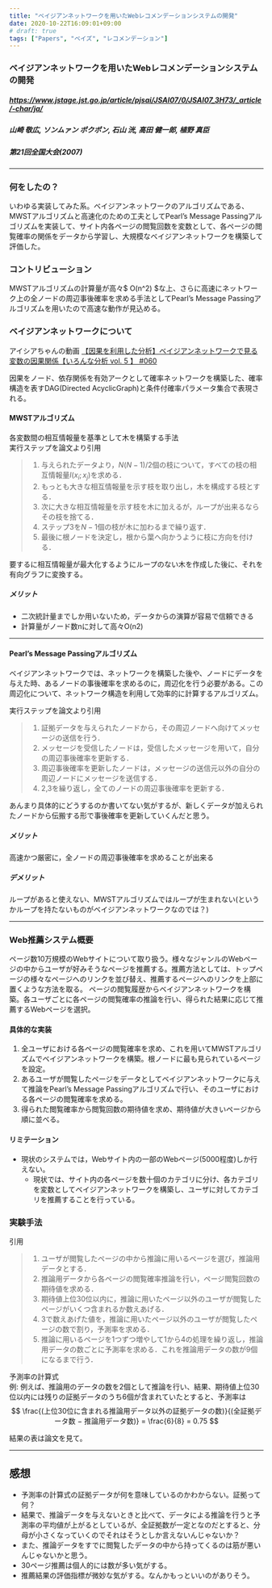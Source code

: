 ```yaml
---
title: "ベイジアンネットワークを用いたWebレコメンデーションシステムの開発"
date: 2020-10-22T16:09:01+09:00
# draft: true
tags: ["Papers", "ベイズ", "レコメンデーション"]
---
```


### ベイジアンネットワークを用いたWebレコメンデーションシステムの開発
##### https://www.jstage.jst.go.jp/article/pjsai/JSAI07/0/JSAI07_3H73/_article/-char/ja/
##### 山崎 敬広, ソンムァン ポクポン, 石山 洸, 高田 健一郎, 植野 真臣
##### 第21回全国大会(2007)

---

### 何をしたの？
いわゆる実装してみた系。ベイジアンネットワークのアルゴリズムである、MWSTアルゴリズムと高速化のための工夫としてPearl’s Message Passingアルゴリズムを実装して、サイト内各ページの閲覧回数を変数として、各ページの閲覧確率の関係をデータから学習し、大規模なベイジアンネットワークを構築して評価した。

### コントリビューション
MWSTアルゴリズムの計算量が高々$ O(n^2) $な上、さらに高速にネットワーク上の全ノードの周辺事後確率を求める手法としてPearl’s Message Passingアルゴリズムを用いたので高速な動作が見込める。

### ベイジアンネットワークについて
アイシアちゃんの動画
[【因果を利用した分析】ベイジアンネットワークで見る変数の因果関係【いろんな分析 vol. 5 】 #060 ](https://www.youtube.com/watch?v=knCbMFQJXxY)

因果をノード、依存関係を有効アークとして確率ネットワークを構築した、確率構造を表すDAG(Directed AcyclicGraph)と条件付確率パラメータ集合で表現される。

#### MWSTアルゴリズム
各変数間の相互情報量を基準として木を構築する手法  
実行ステップを論文より引用
> 1. 与えられたデータより，$N(N−1)/2$個の枝について，すべての枝の相互情報量$I(x_i;x_j)$を求める．
> 2. もっとも大きな相互情報量を示す枝を取り出し，木を構成する枝とする．
> 3. 次に大きな相互情報量を示す枝を木に加えるが，ループが出来るならその枝を捨てる．
> 4. ステップ3を$N-1$個の枝が木に加わるまで繰り返す．
> 5. 最後に根ノードを決定し，根から葉へ向かうように枝に方向を付ける．

要するに相互情報量が最大化するようにループのない木を作成した後に、それを有向グラフに変換する。

##### メリット
- 二次統計量までしか用いないため，データからの演算が容易で信頼できる
- 計算量がノード数nに対して高々O(n2)

---

#### Pearl’s Message Passingアルゴリズム
ベイジアンネットワークでは、ネットワークを構築した後や、ノードにデータを与えた時、あるノードの事後確率を求めるのに，周辺化を行う必要がある。この周辺化について、ネットワーク構造を利用して効率的に計算するアルゴリズム。

実行ステップを論文より引用
> 1. 証拠データを与えられたノードから，その周辺ノードへ向けてメッセージの送信を行う．
> 2. メッセージを受信したノードは，受信したメッセージを用いて，自分の周辺事後確率を更新する．
> 3. 周辺事後確率を更新したノードは，メッセージの送信元以外の自分の周辺ノードにメッセージを送信する．
> 4. 2,3を繰り返し，全てのノードの周辺事後確率を更新する．

あんまり具体的にどうするのか書いてない気がするが、新しくデータが加えられたノードから伝搬する形で事後確率を更新していくんだと思う。

##### メリット
高速かつ厳密に，全ノードの周辺事後確率を求めることが出来る

##### デメリット
ループがあると使えない、MWSTアルゴリズムではループが生まれない(というかループを持たないものがベイジアンネットワークなのでは？)

---

### Web推薦システム概要
ページ数10万規模のWebサイトについて取り扱う。様々なジャンルのWebページの中からユーザが好みそうなページを推薦する。推薦方法としては、トップページの様々なページへのリンクを並び替え、推薦するページへのリンクを上部に置くような方法を取る。
ページの閲覧履歴からベイジアンネットワークを構築。各ユーザごとに各ページの閲覧確率の推論を行い、得られた結果に応じて推薦するWebページを選択。  

#### 具体的な実装
1. 全ユーザにおける各ページの閲覧確率を求め、これを用いてMWSTアルゴリズムでベイジアンネットワークを構築。根ノードに最も見られているページを設定。
2. あるユーザが閲覧したページをデータとしてベイジアンネットワークに与えて推論をPearl’s Message Passingアルゴリズムで行い、そのユーザにおける各ページの閲覧確率を求める。
3. 得られた閲覧確率から閲覧回数の期待値を求め、期待値が大きいページから順に並べる。

#### リミテーション
- 現状のシステムでは，Webサイト内の一部のWebページ(5000程度)しか行えない。
    + 現状では、サイト内の各ページを数十個のカテゴリに分け、各カテゴリを変数としてベイジアンネットワークを構築し、ユーザに対してカテゴリを推薦することを行っている。

### 実験手法
引用
> 1. ユーザが閲覧したページの中から推論に用いるページを選び，推論用データとする．
> 2. 推論用データから各ページの閲覧確率推論を行い，ページ閲覧回数の期待値を求める．
> 3. 期待値上位30位以内に，推論に用いたページ以外のユーザが閲覧したページがいくつ含まれるか数えあげる．
> 4. 3で数えあげた値を，推論に用いたページ以外のユーザが閲覧したページの数で割り，予測率を求める．
> 5. 推論に用いるページを1つずつ増やして1から4の処理を繰り返し，推論用データの数ごとに予測率を求める．これを推論用データの数が9個になるまで行う．

予測率の計算式  
例: 例えば、推論用のデータの数を2個として推論を行い、結果、期待値上位30位以内には残りの証拠データのうち6個が含まれていたとすると、予測率は
$$
\frac{(上位30位に含まれる推論用データ以外の証拠データの数)}{(全証拠データ数 − 推論用データ数)} = \frac{6}{8} = 0.75
$$

結果の表は論文を見て。

---

## 感想
- 予測率の計算式の証拠データが何を意味しているのかわからない。証拠って何？
- 結果で、推論データを与えないときと比べて、データによる推論を行うと予測率の平均値が上がるとしているが、全証拠数が一定となのだとすると、分母が小さくなっていくのでそれはそうとしか言えないんじゃないか？
- また、推論データをすでに閲覧したデータの中から持ってくるのは筋が悪いんじゃないかと思う。
- 30ページ推薦は個人的には数が多い気がする。
- 推薦結果の評価指標が微妙な気がする。なんかもっといいのがありそう。
